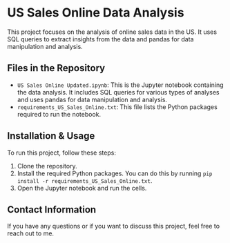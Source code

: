
# US Sales Online Data Analysis

This project focuses on the analysis of online sales data in the US. It uses SQL queries to extract insights from the data and pandas for data manipulation and analysis.

## Files in the Repository

- `US Sales Online Updated.ipynb`: This is the Jupyter notebook containing the data analysis. It includes SQL queries for various types of analyses and uses pandas for data manipulation and analysis.
- `requirements_US_Sales_Online.txt`: This file lists the Python packages required to run the notebook.

## Installation & Usage

To run this project, follow these steps:

1. Clone the repository.
2. Install the required Python packages. You can do this by running `pip install -r requirements_US_Sales_Online.txt`.
3. Open the Jupyter notebook and run the cells.

## Contact Information

If you have any questions or if you want to discuss this project, feel free to reach out to me.

